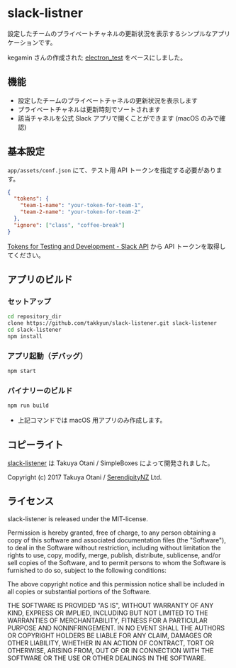 # slack-listner

設定したチームのプライベートチャネルの更新状況を表示するシンプルなアプリケーションです。

kegamin さんの作成された [electron_test](https://github.com/kegamin/electron_test.git) をベースにしました。

## 機能

* 設定したチームのプライベートチャネルの更新状況を表示します
* プライベートチャネルは更新時刻でソートされます
* 該当チャネルを公式 Slack アプリで開くことができます (macOS のみで確認)

## 基本設定

`app/assets/conf.json` にて、テスト用 API トークンを指定する必要があります。

```json
{
  "tokens": {
    "team-1-name": "your-token-for-team-1",
    "team-2-name": "your-token-for-team-2"
  },
  "ignore": ["class", "coffee-break"]
}
```

[Tokens for Testing and Development - Slack API](https://api.slack.com/docs/oauth-test-tokens) から API トークンを取得してください。


## アプリのビルド

### セットアップ

```bash
cd repository_dir
clone https://github.com/takkyun/slack-listener.git slack-listener
cd slack-listener
npm install
```

### アプリ起動（デバッグ）

```bash
npm start
```

### バイナリーのビルド

```bash
npm run build
```

* 上記コマンドでは macOS 用アプリのみ作成します。

## コピーライト

[slack-listener](https://github.com/takkyun/slack-listener.gitC) は Takuya Otani / SimpleBoxes によって開発されました。

Copyright (c) 2017 Takuya Otani / [SerendipityNZ](http://serendipitynz.com/) Ltd.

## ライセンス

slack-listener is released under the MIT-license.

Permission is hereby granted, free of charge, to any person obtaining
a copy of this software and associated documentation files (the
"Software"), to deal in the Software without restriction, including
without limitation the rights to use, copy, modify, merge, publish,
distribute, sublicense, and/or sell copies of the Software, and to
permit persons to whom the Software is furnished to do so, subject to
the following conditions:

The above copyright notice and this permission notice shall be
included in all copies or substantial portions of the Software.

THE SOFTWARE IS PROVIDED "AS IS", WITHOUT WARRANTY OF ANY KIND,
EXPRESS OR IMPLIED, INCLUDING BUT NOT LIMITED TO THE WARRANTIES OF
MERCHANTABILITY, FITNESS FOR A PARTICULAR PURPOSE AND NONINFRINGEMENT.
IN NO EVENT SHALL THE AUTHORS OR COPYRIGHT HOLDERS BE LIABLE FOR ANY
CLAIM, DAMAGES OR OTHER LIABILITY, WHETHER IN AN ACTION OF CONTRACT,
TORT OR OTHERWISE, ARISING FROM, OUT OF OR IN CONNECTION WITH THE
SOFTWARE OR THE USE OR OTHER DEALINGS IN THE SOFTWARE.
